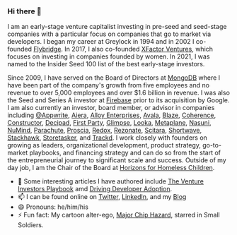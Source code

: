 ### Hi there 👋
I am an early-stage venture capitalist investing in pre-seed and seed-stage companies with a particular focus on companies that go to market via developers. I began my career at Greylock in 1994 and in 2002 I co-founded	[Flybridge](https://www.flybridge.com).  In 2017, I also co-founded [XFactor Ventures](https://xfactor.ventures), which focuses on investing in companies founded by women.  In 2021, I was named to the Insider Seed 100 list of the best early-stage investors.

Since 2009, I have served on the Board of Directors at [MongoDB](https://www.mongodb.com) where I have been part of the company's growth from five employees and no revenue to over 5,000 employees and over $1.6 billion in revenue. 
I was also the Seed and Series A investor at [Firebase](https://www.firebase.google.com/) prior to its acquisition by Google.  I am also currently an investor, board member, or advisor in companies including [@Appwrite](https://github.com/appwrite), [Aiera](https://www.aiera.com), [Alloy Enterprises](https://www.alloyenterprises.co), [Avala](https://www.avala.ai/), [Blaze](https://www.blaze.tech), [Coherence](https://www.withcoherence.com/), [Constructor](https://constructor.dev/), [Decipad](https://www.decipad.com/), [First Party](https://www.firstpartyhq.com), [Glimpse](https://www.glimpse.engineering/), [Looka](https://looka.com/), [Metaplane](https://www.metaplane.dev), [Nasuni](https://www.nasuni.com), [NuMind](https://www.numind.ai/), [Parachute](https://www.parachutehome.com), [Proscia](https://proscia.com/), [Redox](https://www.redoxengine.com), [Rezonate](https://www.rezonate.io/), [Scitara](https://www.scitara.com), [Shortwave](https://www.shortwave.com/), [Stackhawk](https://www.stackhawk.com), [Storetasker](https://www.storetasker.com), and [Trackd](https://www.trackd.com/). I work closely with founders on growing as leaders, organizational development, product strategy, go-to-market playbooks, and financing strategy and can do so from the start of the entrepreneurial journey to significant scale and success. Outside of my day job, I am the Chair of the Board at [Horizons for Homeless Children](https://horizonschildren.org/).

- 💬 Some interesting articles I have authored include [The Venture Investors Playbook](https://medium.com/@flybridge/venture-investors-playbook-part-1-6d5586d92cff) amd [Driving Developer Adoption](https://hazardlights.net/2012/03/02/developer-driven-business-models/). 
- 📫 I can be found online on [Twitter](https://twitter.com/chazard), [LinkedIn](https://www.linkedin.com/in/chiphazard/), and my [Blog](https://hazardlights.net/)
- 😄 Pronouns: he/him/his
- ⚡ Fun fact: My cartoon alter-ego, [Major Chip Hazard](https://smallsoldiers.fandom.com/wiki/Major_Chip_Hazard), starred in Small Soldiers.
<!--
**cmhazard/cmhazard** is a ✨ _special_ ✨ repository because its `README.md` (this file) appears on your GitHub profile.

Here are some ideas to get you started:

- 🔭 I’m currently working on ...
- 🌱 I’m currently learning ...
- 👯 I’m looking to collaborate on ...
- 🤔 I’m looking for help with ...
- 💬 Ask me about ...
- 📫 How to reach me: ...
- 😄 Pronouns: ...
- ⚡ Fun fact: ...
-->

